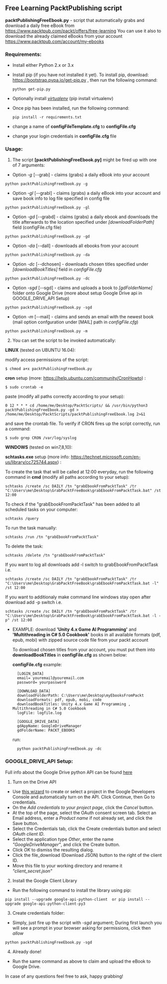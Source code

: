 ## Free Learning PacktPublishing script

**packtPublishingFreeEbook.py** - script that automatically grabs and download a daily free eBook from https://www.packtpub.com/packt/offers/free-learning
  You can use it also to download the already claimed eBooks from your account https://www.packtpub.com/account/my-ebooks


### Requirements:
* Install either Python 2.x or 3.x
* Install pip (if you have not installed it yet).
  To install pip, download:  https://bootstrap.pypa.io/get-pip.py ,
  then run the following command:

  ```  
  python get-pip.py
  ```
* Optionally install [*virtualenv*](http://docs.python-guide.org/en/latest/dev/virtualenvs/) (pip install virtualenv)

* Once pip has been installed, run the following command:
  ```
  pip install -r requirements.txt
  ```

* change a name of **configFileTemplate.cfg** to **configFile.cfg**  
* change your login credentials in **configFile.cfg** file
  

### Usage:
1. The script **[packtPublishingFreeEbook.py]** might be fired up with one of 7 arguments:

  - Option *-g* [--grab] - claims (grabs) a daily eBook into your account
  ```
  python packtPublishingFreeEbook.py -g
  ```

  - Option *-gl* [--grabl] - claims (grabs) a daily eBook into your account and save book info to log file specified in config file
  ```
  python packtPublishingFreeEbook.py -gl
  ```

  - Option *-gd* [--grabd] - claims (grabs) a daily ebook and downloads the title afterwards to the location specified under *[downloadFolderPath]* field (configFile.cfg file)
  ```
  python packtPublishingFreeEbook.py -gd
  ```
  
  - Option *-da* [--dall] - downloads all ebooks from your account
  ```
  python packtPublishingFreeEbook.py -da
  ```
  
  - Option *-dc* [--dchosen] - downloads chosen titles specified under *[downloadBookTitles]* field in *configFile.cfg*
  ```
  python packtPublishingFreeEbook.py -dc
  ```

  - Option *-sgd* [--sgd] - claims and uploads a book to *[gdFolderName]* folder onto Google Drive (more about setup Google Drive api in GOOGLE_DRIVE_API Setup)  
  ```
  python packtPublishingFreeEbook.py -sgd
  ```
  
  - Option *-m* [--mail] - claims and sends an email with the newest book (mail option confguration under [MAIL] path in *configFile.cfg*) 
  ```
  python packtPublishingFreeEbook.py -m
  ```
  
2. You can set the script to be invoked automatically:
  
  **LINUX** (tested on UBUNTU 16.04):
  
  modify access permissions of the script:
  
  ```
  $ chmod a+x packtPublishingFreeEbook.py 
  ```
  
  **cron** setup (more: https://help.ubuntu.com/community/CronHowto) :
  
  ```
  $ sudo crontab -e
  ```
  
  paste (modify all paths correctly according to your setup):
  
  ```
  0 12 * * * cd /home/me/Desktop/PacktScripts/ && /usr/bin/python3 packtPublishingFreeEbook.py -gd > /home/me/Desktop/PacktScripts/packtPublishingFreeEbook.log 2>&1
  ```
  
  and save the crontab file. To verify if CRON fires up the script correctly, run a command:
  
  ```
  $ sudo grep CRON /var/log/syslog
  ```
  
  **WINDOWS** (tested on win7,8,10):
  
  **schtasks.exe** setup (more info: https://technet.microsoft.com/en-us/library/cc725744.aspx) :
  
  To create the task that will be called at 12:00 everyday, run the following command in **cmd** (modify all paths according to your setup):
  
  ```
  schtasks /create /sc DAILY /tn "grabEbookFromPacktTask" /tr "C:\Users\me\Desktop\GrabPacktFreeBook\grabEbookFromPacktTask.bat" /st 12:00
  ```
  
  To check if the "grabEbookFromPacktTask" has been added to all scheduled tasks on your computer:
  
  ```
  schtasks /query
  ```
  
  To run the task manually:
  
  ```
  schtasks /run /tn "grabEbookFromPacktTask"
  ```  
  
  To delete the task:
  
  ```
  schtasks /delete /tn "grabEbookFromPacktTask"
  ```
  
  If you want to log all downloads add -l switch to grabEbookFromPacktTask i.e.
  ```
  schtasks /create /sc DAILY /tn "grabEbookFromPacktTask" /tr "C:\Users\me\Desktop\GrabPacktFreeBook\grabEbookFromPacktTask.bat -l" /st 12:00
  ``` 
  
  If you want to additionaly make command line windows stay open after download add -p switch i.e.
  ```
  schtasks /create /sc DAILY /tn "grabEbookFromPacktTask" /tr "C:\Users\me\Desktop\GrabPacktFreeBook\grabEbookFromPacktTask.bat -l -p" /st 12:00
  ``` 

* EXAMPLE: download **'Unity 4.x Game AI Programming'** and  **'Multithreading in C# 5.0 Cookbook'** books in all available formats  (pdf, epub, mobi) with zipped source code file from your packt account
  
  To download chosen titles from your account, you must put them into **downloadBookTitles** in **configFile.cfg** as shown below:
  
  **configFile.cfg** example:
  ```
    [LOGIN_DATA]
    email= youremail@youremail.com
    password= yourpassword    
    
    [DOWNLOAD_DATA]
    downloadFolderPath: C:\Users\me\Desktop\myEbooksFromPackt
    downloadFormats: pdf, epub, mobi, code
    downloadBookTitles: Unity 4.x Game AI Programming , Multithreading in C# 5.0 Cookbook
    logFile: logfile.log
    
    [GOOGLE_DRIVE_DATA]
    gdAppName: GoogleDriveManager
    gdFolderName: PACKT_EBOOKS
  ```
  run:
  ```
    python packtPublishingFreeEbook.py -dc
  ```

### GOOGLE_DRIVE_API Setup:
Full info about the Google Drive python API can be found [here](https://developers.google.com/drive/v3/web/quickstart/python)  

1. Turn on the Drive API  
  - Use [this wizard](https://console.developers.google.com/flows/enableapi?apiid=drive) to create or select a project in the Google Developers Console and automatically turn on the API. Click Continue, then Go to credentials.
  - On the *Add credentials to your project page*, click the *Cancel* button.
  - At the top of the page, select the OAuth consent screen tab. Select an Email address, enter a *Product name* if not already set, and click the Save button.
  - Select the Credentials tab, click the Create credentials button and select *OAuth client ID*.
  - Select the application type *Other*, enter the name *"GoogleDriveManager"*, and click the Create button.
  - Click *OK* to dismiss the resulting dialog.
  - Click the file_download (Download JSON) button to the right of the client ID.
  - Move this file to your working directory and rename it *"client_secret.json"*

2. Install the Google Client Library
  - Run the following command to install the library using pip:
  ```
  pip install --upgrade google-api-python-client  or pip install --upgrade google-api-python-client-py3
  ``` 

3. Create credentials folder:
  - Simply, just fire up the script with *-sgd* argument; During first launch you will see a prompt in your browser asking for permissions, click then *allow*
  ```
  python packtPublishingFreeEbook.py -sgd
  ```  
4. Already done!
  - Run the same command as above to claim and upload the eBook to Google Drive.


In case of any questions feel free to ask, happy grabbing!
